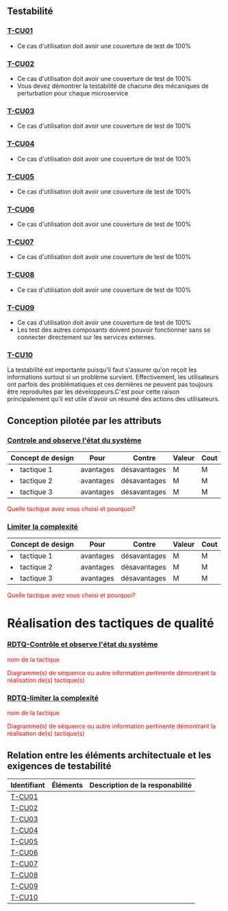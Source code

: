 ## Testabilité

### [T-CU01](#cu01) 
- Ce cas d'utilisation doit avoir une couverture de test de 100%

### [T-CU02](#cu02)
- Ce cas d'utilisation doit avoir une couverture de test de 100%
- Vous devez démontrer la testabilité de chacune des mécaniques de perturbation pour chaque microservice

### [T-CU03](#cu03)
- Ce cas d'utilisation doit avoir une couverture de test de 100%

### [T-CU04](#cu04)
- Ce cas d'utilisation doit avoir une couverture de test de 100%

### [T-CU05](#cu05)
- Ce cas d'utilisation doit avoir une couverture de test de 100%

### [T-CU06](#cu06)
- Ce cas d'utilisation doit avoir une couverture de test de 100%

### [T-CU07](#cu07)
- Ce cas d'utilisation doit avoir une couverture de test de 100%

### [T-CU08](#cu08)
- Ce cas d'utilisation doit avoir une couverture de test de 100%

### [T-CU09](#cu09) 
- Ce cas d'utilisation doit avoir une couverture de test de 100%
- Les test des autres composants doivent pouvoir fonctionner sans se connecter directement sur les services externes.

### [T-CU10](#cu10)
  La testabilité est importante puisqu'il faut s'assurer qu'on reçoit les informations surtout si un problème survient. Effectivement, les utilisateurs ont parfois des problématiques et ces dernières ne peuvent pas toujours être reproduites par les développeurs.C'est pour cette raison principalement qu'il est utile d'avoir un résumé des actions des utilisateurs.

## Conception pilotée par les attributs

### [Controle and observe l'état du système](#rdtq-contrôle-et-observe-létat-du-système)
<div class="concept testabilite">

|Concept de design| Pour | Contre| Valeur | Cout|
|-----------------|------|-------|--------|-----|
| <li>tactique 1</li>|avantages| désavantages|M|M|
| <li>tactique 2</li>|avantages| désavantages|M|M|
| <li>tactique 3</li>|avantages| désavantages|M|M|
</div>
<span style="color:red">Quelle tactique avez vous choisi et pourquoi?</span>

### [Limiter la complexité](#rdtq-limiter-la-complexité)

<div class="concept testabilite">

|Concept de design| Pour | Contre| Valeur | Cout|
|-----------------|------|-------|--------|-----|
| <li>tactique 1</li>|avantages| désavantages|M|M|
| <li>tactique 2</li>|avantages| désavantages|M|M|
| <li>tactique 3</li>|avantages| désavantages|M|M|
</div>
<span style="color:red">Quelle tactique avez vous choisi et pourquoi?</span>

# Réalisation des tactiques de qualité

### [RDTQ-Contrôle et observe l'état du système](#controle-and-observe-létat-du-système)
  <span style="color:red">nom de la tactique</span>
  
  <span style="color:red">Diagramme(s) de séquence ou autre information pertinente démontrant la réalisation de(s) tactique(s)</span>
 
### [RDTQ-limiter la complexité](#limiter-la-complexité)
  <span style="color:red">nom de la tactique</span>
 
  <span style="color:red">Diagramme(s) de séquence ou autre information pertinente démontrant la réalisation de(s) tactique(s)</span>
  
## Relation entre les éléments architectuale et les exigences de testabilité
  |Identifiant|Éléments|Description de la responabilité|
  |-----------|--------|-------------------------------|
  |[T-CU01](#t-cu01) | |
  |[T-CU02](#t-cu02) | |
  |[T-CU03](#t-cu03) | |
  |[T-CU04](#t-cu04) | |
  |[T-CU05](#t-cu05) | |
  |[T-CU06](#t-cu06) | |
  |[T-CU07](#t-cu07) | |
  |[T-CU08](#t-cu08) | |
  |[T-CU09](#t-cu09) | |
  |[T-CU10](#t-cu10) | |


